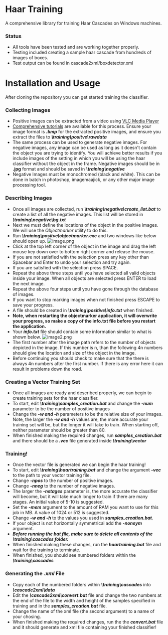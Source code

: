 # Haar Training
A comprehensive library for training Haar Cascades on Windows machines.
### Status
- All tools have been tested and are working together properly.
- Testing included creating a sample haar cascade from hundreds of images of boxes.
- Test output can be found in cascade2xml/boxdetector.xml

# Installation and Usage
After cloning the repository you can get started training the classifier.

### Collecting Images
- Positive images can be extracted from a video using [VLC Media Player](https://www.videolan.org/vlc/)
- [Comprehensive tutorials](http://www.wikihow.com/Export-Image-Files-from-a-Video-File-using-VLC) are available for this process. Ensure your image format is ***.bmp*** for the extracted positive images, and ensure you extract the files to ***\training\positve\rawdata***
- The same process can be used to generate negative images. For negative images, any image can be used as long as it doesn't contain the object you are trying to identify. You will achieve better results if you include images of the setting in which you will be using the haar classifier without the object in the frame. Negative images should be in **.jpg** format and should be saved in ***\training\negative***
- Negative Images must be monochromed (black and white). This can be done in batch in photoshop, imagemaajick, or any other major image processing tool.

### Describing Images
- Once all images are collected, run ***\training\negative\create_list.bat*** to create a list of all the negative images. This list will be stored in ***\training\negative\bg.txt***
- Next we must define the locations of the object in the positive images. We will use the *Objectmarker* utility to do this.
- Run  ***\training\positve\objectmarker.exe*** and two windows like below should open up.
![](https://lh3.googleusercontent.com/-5tutaTAXCXo/V-7HswudMUI/AAAAAAAAJfI/2r7B2J-PGJ8qP7YRokblxv5OjNj2VlwHgCLcB/s0/image.png "image.png")
- Click at the top left corner of the object in the image and drag the left mouse key down over to bottom right corner and release the mouse.
- If you are not satisfied with the selection press any key other than Spacebar and Enter to undo your selection and try again.
- If you are satisfied with the selection press SPACE.
- Repeat the above three steps until you have selected all valid objects inside your image. When all objects are selected press ENTER to load the next image.
- Repeat the above four steps until you have gone through the database of images.
- If you want to stop marking images when not finished press ESCAPE to save your progress.
- A file should be created in ***\training\positive\info.txt*** when finished.
- **Note, when restarting the objectmarker application, it will overwrite your progress, so make a copy of the info.txt file before you restart the application.**
- Your ***info.txt*** file should contain some information similar to what is shown below.
![](https://lh3.googleusercontent.com/sJLNMoIwkJBNLLDUXcjRzogh9FKNCvbnvgaaiU1SdQco5lTrlIlmdG69oB1ec1hM7Y13HoZyrwHYbGUM29g1NuDLAMF-mr9ejTLoHio9DGSXuhONfqoAaieTFG-ZBX0sc5Ebs_ujkIBUy-wYnkVdxWBCvZtnQAZ4QWzcE49mVoGdCtmr-SU5b1oYMe9oZ61WAf_sErQozG21r-qzyrn4DjSY80JM8D8LcRu6jDRZ-rx7sTv8nW-81IFQqRqhKzq9P901Ls2aqF5L3pQphbyvfGFRJF612M1SC-N51h10VNVxRP-indODjxHWc8jvTa9g_f4ZQJn3TZf0UvEivBLU01pYDYhZTI7U_bLnlDIEMKMwmhkFZ4f-5pgDNDCmG9lFOhE_g0Shr6bFqV40nKh_8YBRa8s-7uSF6z_Fg3VbBgJ2OHNecwICfyqqN4jqu80G1PK8l8p9fQ1vDirzWX8d8FyQy2o3hmiHlfbRihdvBt0c8AAgzpbKzcfXtq8LUtUOoLdd_ATULIUdNrK6f6uvVpTAcHKCnEissMqKrLwlh6Z2mY1ezW2v7jN3Cf1w2qQiUNPS2wr03NlPsHJ3n4nUOQvbGqMqr43vzvmSf-HyP4dJmcDZ=w530-h60-no "image2.png")
- The first number after the image path refers to the number of objects depicted in the image. If this number is n, than the following 4n numbers should give the location and size of the object in the image.
- Before continuing you should check to make sure that the there is always 4n numbers after the first number. If there is any error here it can result in problems down the road.

### Creating a Vector Training Set
- Once all images are ready and described properly, we can begin to create training sets for the haar classifier.
- To start, edit ***\training\samples_creation.bat*** and change the ***-num*** parameter to be the number of positive images
- Change the ***-w and -h*** parameters to be the relative size of your images. Note, the larger the ***-w and -h*** values are, the more accurate your training set will be, but the longer it will take to train. When starting off, neither parameter should be greater than 80.
- When finished making the required changes, run ***samples_creation.bat*** and there should be a ***.vec*** file generated inside ***\training\vector***

### Training!
- Once the vector file is generated we can begin the haar training!
- To start, edit ***\training\haartraining.bat*** and change the argument ***-vec*** to the path to your vector training file.
- Change ***-npos*** to the number of positive images. 
- Change ***-nneg*** to the number of negative images. 
- The larger the ***-nstages*** parameter is, the more accurate the classifier will become, but it will take much longer to train if there are many stages. An initial value of 5-10 is suggested.
- Set the ***-mem*** argument to the amount of RAM you want to use for this job in MB. A value of 1024 or 512 is suggested. 
- Change ***-w and -h*** to the values you used in ***samples_creation.bat***.
- If your object is not horizontally symmetrical add the ***-nonsym*** argument.
- ***Before running the bat file, make sure to delete all contents of the \training\cascades folder.***
- When finished making these changes, run the ***haartraining.bat*** file and wait for the training to terminate.
- When finished, you should see numbered folders within the ***\training\cascades***

### Generating the *.xml* File
- Copy each of the numbered folders within ***\training\cascades*** into ***\cascade2xml\data***
- Edit the ***\cascade2xml\convert.bat*** file and change the two numbers at the end of the file to the width and height of the samples specified in training and in the ***samples_creation.bat*** file.
- Change the name of the xml file (the second argument) to a name of your chosing.
- When finished making the required changes, run the the ***convert.bat*** file and it should generate and xml file containing your finished classifier!
